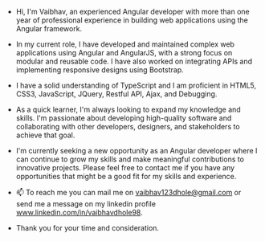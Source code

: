 - Hi, I'm Vaibhav, an experienced Angular developer with more than one year of professional experience in building web applications using the Angular framework.

- In my current role, I have developed and maintained complex web applications using Angular and AngularJS, with a strong focus on modular and reusable code. I have also worked on integrating APIs and implementing responsive designs using Bootstrap.
- I have a solid understanding of TypeScript and I am proficient in HTML5, CSS3, JavaScript, JQuery, Restful API, Ajax, and Debugging.
 
- As a quick learner, I'm always looking to expand my knowledge and skills. I'm passionate about developing high-quality software and collaborating with other developers, designers, and stakeholders to achieve that goal.

- I'm currently seeking a new opportunity as an Angular developer where I can continue to grow my skills and make meaningful contributions to innovative projects. Please feel free to contact me if you have any opportunities that might be a good fit for my skills and experience.

- 📫 To reach me you can mail me on vaibhav123dhole@gmail.com or send me a message on my linkedin profile www.linkedin.com/in/vaibhavdhole98.

- Thank you for your time and consideration.
